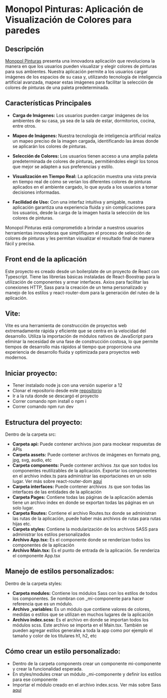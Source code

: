 # Monopol Pinturas: Aplicación de Visualización de Colores para paredes

## Descripción

[Monopol Pinturas](https://www.pinturasmonopol.com/) presenta una innovadora aplicación que revoluciona la manera en que los usuarios pueden visualizar y elegir colores de pinturas para sus ambientes. Nuestra aplicación permite a los usuarios cargar imágenes de los espacios de su casa y, utilizando tecnología de inteligencia artificial avanzada, mapear estas imágenes para facilitar la selección de colores de pinturas de una paleta predeterminada.

## Características Principales

- **Carga de Imágenes:** Los usuarios pueden cargar imágenes de los ambientes de su casa, ya sea de la sala de estar, dormitorios, cocina, entre otros.
  
- **Mapeo de Imágenes:** Nuestra tecnología de inteligencia artificial realiza un mapeo preciso de la imagen cargada, identificando las áreas donde se aplicarán los colores de pinturas.
  
- **Selección de Colores:** Los usuarios tienen acceso a una amplia paleta predeterminada de colores de pinturas, permitiéndoles elegir los tonos que mejor se adapten a sus preferencias y estilo.

- **Visualización en Tiempo Real:** La aplicación muestra una vista previa en tiempo real de cómo se verían los diferentes colores de pinturas aplicados en el ambiente cargado, lo que ayuda a los usuarios a tomar decisiones informadas.

- **Facilidad de Uso:** Con una interfaz intuitiva y amigable, nuestra aplicación garantiza una experiencia fluida y sin complicaciones para los usuarios, desde la carga de la imagen hasta la selección de los colores de pinturas.

Monopol Pinturas está comprometido a brindar a nuestros usuarios herramientas innovadoras que simplifiquen el proceso de selección de colores de pinturas y les permitan visualizar el resultado final de manera fácil y precisa.

## Front end de la aplicación

Este proyecto es creado desde un boilerplate de un proyecto de React con Typescript. Tiene las librerías básicas instaladas de React-Boostrap para la utilización de componentes y armar interfaces. Axios para facilitar las conexiones HTTP, Sass para la creación de un tema personalizado y manejo de los estilos y react-router-dom para la generación del ruteo de la aplicación.

## Vite:

Vite es una herramienta de construcción de proyectos web extremadamente rápida y eficiente que se centra en la velocidad del desarrollo. Utiliza la importación de módulos nativos de JavaScript para eliminar la necesidad de una fase de construcción costosa, lo que permite tiempos de desarrollo más rápidos al tiempo que proporciona una experiencia de desarrollo fluida y optimizada para proyectos web modernos.

## Iniciar proyecto:

- Tener instalado node js con una versión superior a 12
- Clonar el repositorio desde este [repositorio](http://192.168.123.38/walldecor/walldecor-web.git)
- Ir a la ruta donde se descargó el proyecto
- Correr comando npm install o npm i
- Correr comando npm run dev

## Estructura del proyecto:

Dentro de la carpeta src:

- **Carpeta api:** Puede contener archivos json para mockear respuestas de APIs
- **Carpeta assets:** Puede contener archivos de imágenes en formato png, jpg, svg, audio, etc
- **Carpeta components:** Puede contener archivos .tsx que son todos los componentes reutilizables de la aplicación. Exportar los componentes en el archivo index.ts para administrar las exportaciones en un solo lugar. Ver más sobre react-router-dom [aquí](https://reactrouter.com/en/main)
- **Carpeta interfaces:** Puede contener archivos .ts que son todas las interfaces de las entidades de la aplicación
- **Carpeta Pages:** Contiene todas las páginas de la aplicación además tiene un archivo index en donde se exportan todas las páginas en un solo lugar.
- **Carpeta Routes:** Contiene el archivo Routes.tsx donde se administran las rutas de la aplicación, puede haber más archivos de rutas para rutas hijas etc.
- **Carpeta styles:** Contiene la modularización de los archivos SASS para administrar los estilos personalizados
- **Archivo App.tsx:** Es el componente donde se renderizan todos los componentes de la aplicación
- **Archivo Main.tsx:** Es el punto de entrada de la aplicación. Se renderiza el componente App.tsx

## Manejo de estilos personalizados:

Dentro de la carpeta styles:

- **Carpeta modules:** Contiene los módulos Sass con los estilos de todos los componentes. Se nombran con _mi-componente para hacer referencia que es un módulo.
- **Archivo _variables:** Es un módulo que contiene valores de colores, medidas o estilos que se utilizan en muchos lugares de la aplicación
- **Archivo index.scss:** Es el archivo en donde se importan todos los módulos scss. Este archivo se importa en el Main.tsx. También se pueden agregar estilos generales a toda la app como por ejemplo el tamaño y color de los titulares h1, h2, etc

## Cómo crear un estilo personalizado:

- Dentro de la carpeta components crear un componente mi-componente y crear la funcionalidad esperada.
- En styles/modules crear un módulo _mi-componente y definir los estilos para ese componente
- Importar el módulo creado en el archivo index.scss. Ver más sobre Sass [aquí](https://sass-lang.com/)

